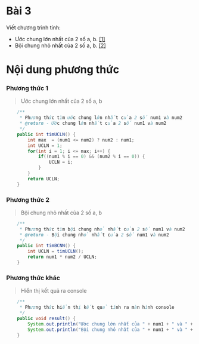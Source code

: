 # Bài 3
Viết chương trình tính:

- Ước chung lớn nhất của 2 số a, b. [[1]](#Phương-thức-1)
- Bội chung nhỏ nhất của 2 số a, b. [[2]](#Phương-thức-2)

# Nội dung phương thức
### Phương thức 1
> Ước chung lớn nhất của 2 số a, b

```java
    /**
	 * Phương thức tìm ước chung lớn nhất của 2 số num1 và num2
	 * @return - Ước chung lớn nhất của 2 số num1 và num2
	 */
	public int timUCLN() {
		int max  = (num1 <= num2) ? num2 : num1;
		int UCLN = 1;
		for(int i = 1; i <= max; i++) {
			if((num1 % i == 0) && (num2 % i == 0)) {
				UCLN = i;
			}
		}
		return UCLN;
	}
```
### Phương thức 2
> Bội chung nhỏ nhất của 2 số a, b

```java
    /**
	 * Phương thức tìm bội chung nhỏ nhất của 2 số num1 và num2
	 * @return - Bội chung nhỏ nhất của 2 số num1 và num2
	 */
	public int timBCNN() {
		int UCLN = timUCLN();
		return num1 * num2 / UCLN;
	}
```
### Phương thức khác
> Hiển thị kết quả ra console

```java
    /**
	 * Phương thức hiển thị kết quả tính ra màn hình console
	 */
	public void result() {
		System.out.println("Ước chung lớn nhất của " + num1 + " và " + num2 + " là: " + timUCLN());
		System.out.println("Bội chung nhỏ nhất của " + num1 + " và " + num2 + " là: " + timBCNN());
	}
```